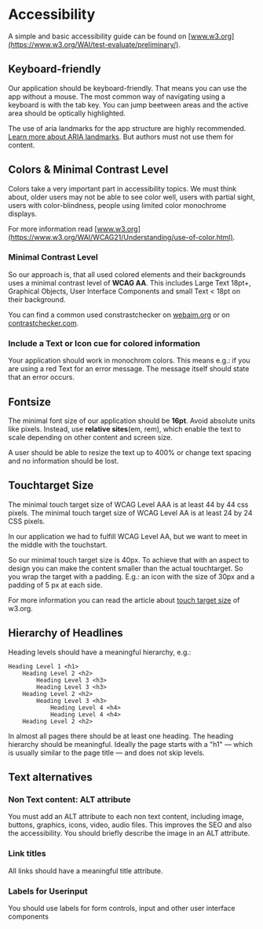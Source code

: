 # Accessibility
A simple and basic accessibility guide can be found on [www.w3.org](https://www.w3.org/WAI/test-evaluate/preliminary/).

## Keyboard-friendly
Our application should be keyboard-friendly. That means you can use the app without a mouse.
The most common way of navigating using a keyboard is with the tab key. You can jump beetween areas and 
the active area should be optically highlighted.

The use of aria landmarks for the app structure are highly recommended. [Learn more about ARIA landmarks](https://w3c.github.io/aria/#landmark).
But authors must not use them for content.


## Colors & Minimal Contrast Level
Colors take a very important part in accessibility topics.
We must think about, older users may not be able to see color well, users with partial sight, 
users with color-blindness, people using limited color monochrome displays.

For more information read [www.w3.org](https://www.w3.org/WAI/WCAG21/Understanding/use-of-color.html).


### Minimal Contrast Level
So our approach is, that all used colored elements and their backgrounds uses a minimal contrast level of 
 **WCAG AA**. This includes Large Text 18pt+, Graphical Objects, User Interface Components and small Text < 18pt on their background.

You can find a common used constrastchecker on [webaim.org](https://webaim.org/resources/contrastchecker/) 
or on [contrastchecker.com](https://contrastchecker.com/).

### Include a Text or Icon cue for colored information
Your application should work in monochrom colors. This means e.g.: if you are using a red Text for an
error message. The message itself should state that an error occurs.

## Fontsize
The minimal font size of our application should be **16pt**.
Avoid absolute units like pixels. Instead, use **relative sites**(em, rem), which enable the text to scale depending on other content and screen size.

A user should be able to resize the text up to 400% or change text spacing and no information should be lost.

## Touchtarget Size
The minimal touch target size of WCAG Level AAA is at least 44 by 44 css pixels.
The minimal touch target size of WCAG Level AA is at least 24 by 24 CSS pixels.

In our application we had to fulfill WCAG Level AA, but we want to meet in the middle with the touchstart.

So our minimal touch target size is 40px. To achieve that with an aspect to design you can make the content smaller than the actual touchtarget.
So you wrap the target with a padding. E.g.: an icon with the size of 30px and a padding of 5 px at each side.


For more information you can read the article about [touch target size](https://www.w3.org/WAI/WCAG21/Understanding/target-size.html) of w3.org.

## Hierarchy of Headlines
Heading levels should have a meaningful hierarchy, e.g.:

    Heading Level 1 <h1>
        Heading Level 2 <h2>
            Heading Level 3 <h3>
            Heading Level 3 <h3>
        Heading Level 2 <h2>
            Heading Level 3 <h3>
                Heading Level 4 <h4>
                Heading Level 4 <h4>
        Heading Level 2 <h2>

In almost all pages there should be at least one heading.
The heading hierarchy should be meaningful. 
Ideally the page starts with a "h1" — which is usually similar to the page title — and does not skip levels.


## Text alternatives

### Non Text content: ALT attribute
You must add an ALT attribute to each non text content, including image, buttons, graphics, icons, video, audio files. 
This improves the SEO and also the accessibility.
You should briefly describe the image in an ALT attribute.

### Link titles
All links should have a meaningful title attribute.


### Labels for Userinput
You should use labels for form controls, input and other user interface components